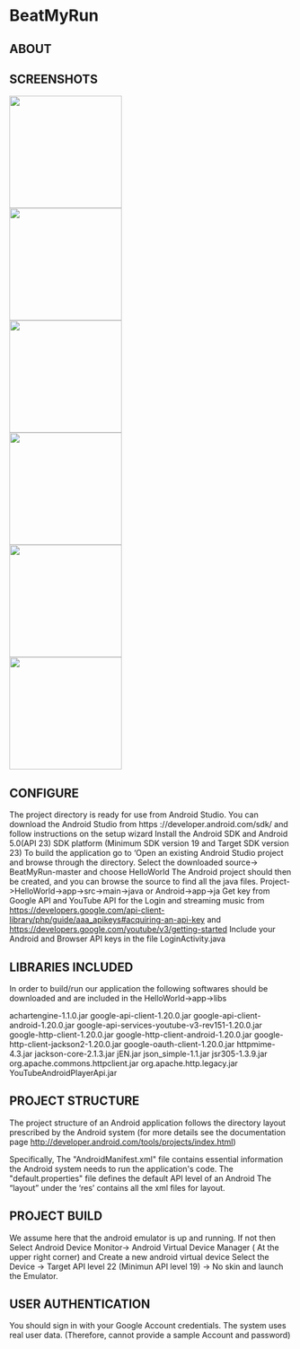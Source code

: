 # BeatMyRun

## ABOUT

## SCREENSHOTS

<div style="content:"";clear:both;display: table;">
  <div class="float: left;
  width: 33.33%;
  padding: 5px;">
    <img src="UI/ui1.png" width="200px"  />
  </div>
  <div class="float: left;
  width: 33.33%;
  padding: 5px;">
    <img src="UI/ui5.png" width="200px"  />
  </div>
  <div class="float: left;
  width: 33.33%;
  padding: 5px;">
    <img src="UI/ui7.png" width="200px"  />
  </div>
</div>

<div style="content:"";clear:both;display: table;">
  <div class="float: left;
  width: 33.33%;
  padding: 5px;">
    <img src="UI/ui11.png" width="200px"  />
  </div>
  <div class="float: left;
  width: 33.33%;
  padding: 5px;">
    <img src="UI/ui17.png" width="200px"  />
  </div>
  <div class="float: left;
  width: 33.33%;
  padding: 5px;">
    <img src="UI/ui19.png" width="200px"  />
  </div>
</div>


## CONFIGURE

The project directory is ready for use from Android Studio. 
You can download the Android Studio from https ://developer.android.com/sdk/ and follow instructions on the setup wizard 
Install the Android SDK and Android 5.0(API 23) SDK platform (Minimum SDK version 19 and Target SDK version 23)
To build the application go to ‘Open an existing Android Studio project and browse through the directory.
Select the downloaded source-> BeatMyRun-master and choose HelloWorld
The Android project should then be created, and you can browse the source to find all the java files.
Project->HelloWorld->app->src->main->java or
Android->app->ja
Get key from Google API and YouTube API for the Login and streaming music from 
https://developers.google.com/api-client-library/php/guide/aaa_apikeys#acquiring-an-api-key and
https://developers.google.com/youtube/v3/getting-started
Include your Android and Browser API keys in the file LoginActivity.java

## LIBRARIES INCLUDED

In order to build/run our application the following softwares should be downloaded and are included in the HelloWorld->app->libs

achartengine-1.1.0.jar
google-api-client-1.20.0.jar
google-api-client-android-1.20.0.jar
google-api-services-youtube-v3-rev151-1.20.0.jar
google-http-client-1.20.0.jar
google-http-client-android-1.20.0.jar
google-http-client-jackson2-1.20.0.jar
google-oauth-client-1.20.0.jar
httpmime-4.3.jar
jackson-core-2.1.3.jar
jEN.jar
json_simple-1.1.jar
jsr305-1.3.9.jar
org.apache.commons.httpclient.jar
org.apache.http.legacy.jar
YouTubeAndroidPlayerApi.jar

## PROJECT STRUCTURE

The project structure of an Android application follows the directory layout prescribed by the Android system (for more details see the documentation page http://developer.android.com/tools/projects/index.html)

Specifically,
The "AndroidManifest.xml" file contains essential information the Android system needs to run the application's code.
The "default.properties" file defines the default API level of an Android
The “layout” under the ‘res’ contains all the xml files for layout.

## PROJECT BUILD

We assume here that the android emulator is up and running. If not then 
Select Android Device Monitor-> Android Virtual Device Manager ( At the upper right corner) and Create a new android virtual device 
Select the Device -> Target API level 22 (Minimun API level 19) -> No skin and launch the Emulator.

## USER AUTHENTICATION

You should sign in with your Google Account credentials. The system uses real user data. (Therefore, cannot provide a sample Account and password)
